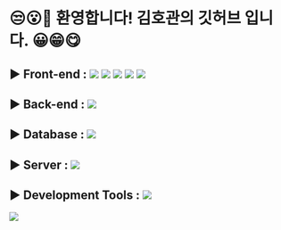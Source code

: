 # 😒😮🤭 환영합니다! 김호관의 깃허브 입니다. 😀😁😋

## ▶️ Front-end : <img src="https://img.shields.io/badge/html5-E34F26?style=for-the-badge&logo=html5&logoColor=white"> <img src="https://img.shields.io/badge/css-1572B6?style=for-the-badge&logo=css3&logoColor=white"> <img src="https://img.shields.io/badge/javascript-F7DF1E?style=for-the-badge&logo=javascript&logoColor=black"> <img src="https://img.shields.io/badge/jquery-0769AD?style=for-the-badge&logo=jquery&logoColor=white"> <img src="https://img.shields.io/badge/Ajax-2c83b9?style=for-the-badge&logo=Ajax&logoColor=white"> 
## ▶️ Back-end : <img src="https://img.shields.io/badge/java-007396?style=for-the-badge&logo=java&logoColor=white">
## ▶️ Database : <img src="https://img.shields.io/badge/oracle-F80000?style=for-the-badge&logo=oracle&logoColor=white">
## ▶️ Server : <img src="https://img.shields.io/badge/apache tomcat-F8DC75?style=for-the-badge&logo=apachetomcat&logoColor=black">
## ▶️ Development Tools : <img src="https://img.shields.io/badge/visualstudiocode-007ACC?style=for-the-badge&logo=visualstudiocode&logoColor=white">

<img src="https://img.shields.io/badge/표시할이름-색상?style=for-the-badge&logo=기술스택아이콘&logoColor=white">
